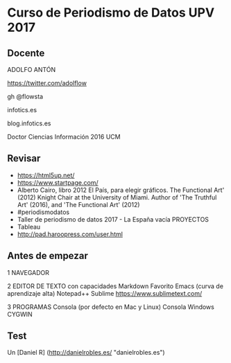 # Curso de Periodismo de Datos UPV 2017

## Docente
ADOLFO ANTÓN

https://twitter.com/adolflow

gh @flowsta

infotics.es

blog.infotics.es

Doctor Ciencias Información 2016 UCM

## Revisar
- https://html5up.net/
- https://www.startpage.com/
- Alberto Cairo, libro 2012 El País, para elegir gráficos. The Functional Art' (2012) Knight Chair at the University of Miami. Author of 'The Truthful Art' (2016), and 'The Functional Art' (2012) 
- #periodismodatos 
- Taller de periodismo de datos 2017 - La España vacía PROYECTOS
- Tableau
- http://pad.haroopress.com/user.html
  
## Antes de empezar
1 NAVEGADOR 

2 EDITOR DE TEXTO con capacidades Markdown
	Favorito Emacs (curva de aprendizaje alta)
	Notepad++
	Sublime https://www.sublimetext.com/
	
3 PROGRAMAS
	Consola (por defecto en Mac y Linux)
	Consola Windows CYGWIN

## Test

Un [Daniel R] (http://danielrobles.es/ "danielrobles.es")
